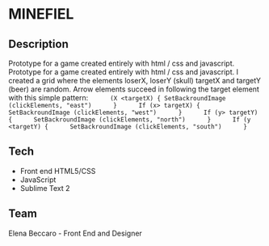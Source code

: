# MINEFIEL
 ## Description
Prototype for a game created entirely with html / css and javascript.
Prototype for a game created entirely with html / css and javascript.
I created a grid where the elements loserX, loserY (skull) targetX and targetY (beer) are random.
Arrow elements succeed in following the target element with this simple pattern:
     
     ```(X <targetX) {
     SetBackroundImage (clickElements, "east")
     }
     If (x> targetX) {
     SetBackroundImage (clickElements, "west")
     }
     If (y> targetY) {
     SetBackroundImage (clickElements, "north")
     }
     If (y <targetY) {
     SetBackroundImage (clickElements, "south")
     }```
  
 
 ## Tech
  
  * Front end HTML5/CSS
  * JavaScript
  * Sublime Text 2
  
  
 
 ## Team
  Elena Beccaro - Front End and Designer
